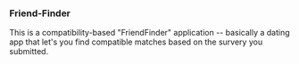 ### Friend-Finder
This is a compatibility-based "FriendFinder" application -- basically a dating app that let's you find compatible matches based on the survery you submitted.
